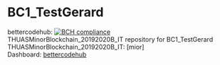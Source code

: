 # BC1_TestGerard 
bettercodehub: [![BCH compliance](https://bettercodehub.com/edge/badge/web3assignments/BC1_TestGerard?branch=master)](https://bettercodehub.com/) 
<br> 
THUASMinorBlockchain_20192020B_IT repository for BC1_TestGerard 
<br> 
THUASMinorBlockchain_20192020B_IT: [mior] 
<br> 
Dashboard: [bettercodehub] 
<br> 

[minor]: https://github.com/web3examples/THUASMinorBlockchain_20192020B_IT
[bettercodehub]: ../bettercodehub

